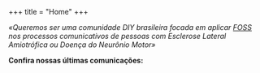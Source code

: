 +++
title = "Home"
+++

_«Queremos ser uma comunidade DIY brasileira focada em aplicar [FOSS] nos processos comunicativos de pessoas com Esclerose Lateral Amiotrófica ou Doença do Neurônio Motor»_

**Confira nossas últimas comunicações:**

[FOSS]: https://pt.wikipedia.org/wiki/Software_livre_e_de_c%C3%B3digo_aberto
